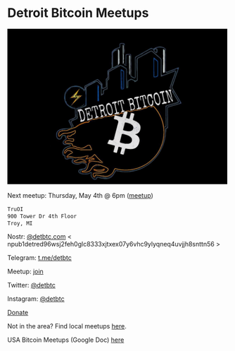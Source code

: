# Detroit Bitcoin Meetups

<img src="images/photo_2021-10-11_10-59-55.jpg" width="500" />


Next meetup: Thursday, May 4th @ 6pm ([meetup](https://www.meetup.com/detbtc/events/293257648))

```
TruOI
900 Tower Dr 4th Floor
Troy, MI
```

Nostr: [@detbtc.com](https://snort.social/p/npub1detred96wsj2feh0glc8333xjtxex07y6vhc9ylyqneq4uvjjh8snttn56) < npub1detred96wsj2feh0glc8333xjtxex07y6vhc9ylyqneq4uvjjh8snttn56 >

Telegram: [t.me/detbtc](https://t.me/detbtc)

Meetup: [join](https://www.meetup.com/detbtc/)

Twitter: [@detbtc](https://twitter.com/detbtc)

Instagram: [@detbtc](https://www.instagram.com/detbtc/)

[Donate](https://legend.lnbits.com/tpos/LE3BAQqAFVgfnV3vJgmjVK)

Not in the area? Find local meetups [here](https://bitcoin-only.com/meetups).

USA Bitcoin Meetups (Google Doc) [here](https://docs.google.com/spreadsheets/d/1UzyzzI08MJjW3qPniMIJrWlwfGbH_aeUJgzfFa-D4YY/edit#gid=0)
